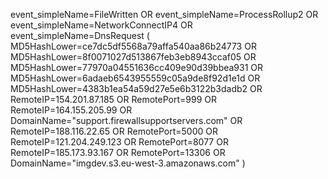 
event_simpleName=FileWritten OR event_simpleName=ProcessRollup2 OR event_simpleName=NetworkConnectIP4 OR event_simpleName=DnsRequest
(
    MD5HashLower=ce7dc5df5568a79affa540aa86b24773 OR 
    MD5HashLower=8f0071027d513867feb3eb8943ccaf05 OR 
    MD5HashLower=77970a04551636cc409e90d39bbea931 OR 
    MD5HashLower=6adaeb6543955559c05a9de8f92d1e1d OR 
    MD5HashLower=4383b1ea54a59d27e5e6b3122b3dadb2 OR
    RemoteIP=154.201.87.185 OR RemotePort=999 OR
    RemoteIP=164.155.205.99 OR
    DomainName="support.firewallsupportservers.com" OR
    RemoteIP=188.116.22.65 OR RemotePort=5000 OR
    RemoteIP=121.204.249.123 OR RemotePort=8077 OR
    RemoteIP=185.173.93.167 OR RemotePort=13306 OR
    DomainName="imgdev.s3.eu-west-3.amazonaws.com"
)
